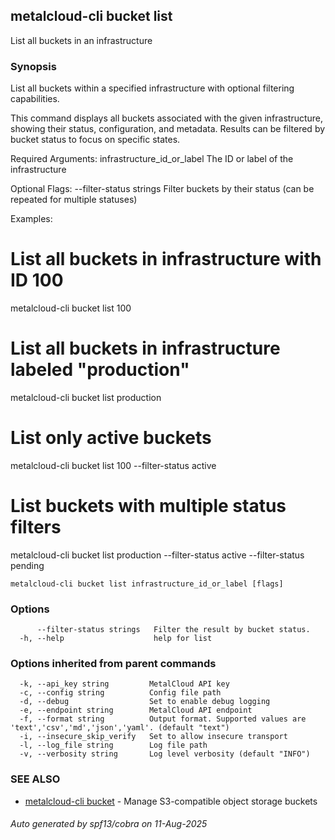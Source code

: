 ## metalcloud-cli bucket list

List all buckets in an infrastructure

### Synopsis

List all buckets within a specified infrastructure with optional filtering capabilities.

This command displays all buckets associated with the given infrastructure, showing their 
status, configuration, and metadata. Results can be filtered by bucket status to focus 
on specific states.

Required Arguments:
  infrastructure_id_or_label    The ID or label of the infrastructure

Optional Flags:
  --filter-status strings      Filter buckets by their status (can be repeated for multiple statuses)

Examples:
  # List all buckets in infrastructure with ID 100
  metalcloud-cli bucket list 100

  # List all buckets in infrastructure labeled "production"
  metalcloud-cli bucket list production

  # List only active buckets
  metalcloud-cli bucket list 100 --filter-status active

  # List buckets with multiple status filters
  metalcloud-cli bucket list production --filter-status active --filter-status pending

```
metalcloud-cli bucket list infrastructure_id_or_label [flags]
```

### Options

```
      --filter-status strings   Filter the result by bucket status.
  -h, --help                    help for list
```

### Options inherited from parent commands

```
  -k, --api_key string         MetalCloud API key
  -c, --config string          Config file path
  -d, --debug                  Set to enable debug logging
  -e, --endpoint string        MetalCloud API endpoint
  -f, --format string          Output format. Supported values are 'text','csv','md','json','yaml'. (default "text")
  -i, --insecure_skip_verify   Set to allow insecure transport
  -l, --log_file string        Log file path
  -v, --verbosity string       Log level verbosity (default "INFO")
```

### SEE ALSO

* [metalcloud-cli bucket](metalcloud-cli_bucket.md)	 - Manage S3-compatible object storage buckets

###### Auto generated by spf13/cobra on 11-Aug-2025
